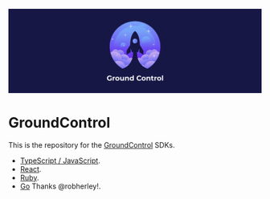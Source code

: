![GroundControl](./images/hero.png)

# GroundControl

This is the repository for the [GroundControl](https://groundcontrol.sh/) SDKs.

- [TypeScript / JavaScript](./packages/typescript/README.md).
- [React](./packages/react/README.md).
- [Ruby](./packages/ruby/README.md).
- [Go](./packages/go/README.md) Thanks @robherley!.
